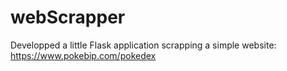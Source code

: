 # webScrapper
Developped a little Flask application scrapping a simple website: https://www.pokebip.com/pokedex
